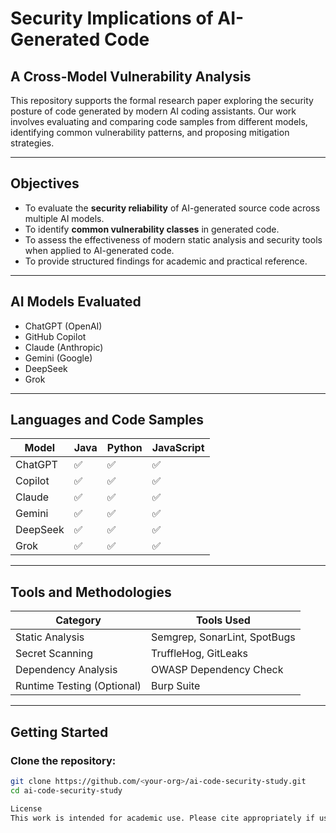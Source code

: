 # Security Implications of AI-Generated Code  
## A Cross-Model Vulnerability Analysis

This repository supports the formal research paper exploring the security posture of code generated by modern AI coding assistants. Our work involves evaluating and comparing code samples from different models, identifying common vulnerability patterns, and proposing mitigation strategies.

---

## Objectives

- To evaluate the **security reliability** of AI-generated source code across multiple AI models.
- To identify **common vulnerability classes** in generated code.
- To assess the effectiveness of modern static analysis and security tools when applied to AI-generated code.
- To provide structured findings for academic and practical reference.

---

## AI Models Evaluated

- ChatGPT (OpenAI)
- GitHub Copilot
- Claude (Anthropic)
- Gemini (Google)
- DeepSeek
- Grok

---

## Languages and Code Samples

| Model     | Java | Python | JavaScript |
|-----------|------|--------|------------|
| ChatGPT   | ✅   | ✅     | ✅         |
| Copilot   | ✅   | ✅     | ✅         |
| Claude    | ✅   | ✅     | ✅         |
| Gemini    | ✅   | ✅     | ✅         |
| DeepSeek  | ✅   | ✅     | ✅         |
| Grok      | ✅   | ✅     | ✅         |

---

## Tools and Methodologies

| Category             | Tools Used                          |
|----------------------|-------------------------------------|
| Static Analysis      | Semgrep, SonarLint, SpotBugs        |
| Secret Scanning      | TruffleHog, GitLeaks                |
| Dependency Analysis  | OWASP Dependency Check              |
| Runtime Testing (Optional) | Burp Suite                   |

---


## Getting Started

### Clone the repository:
```bash
git clone https://github.com/<your-org>/ai-code-security-study.git
cd ai-code-security-study

License
This work is intended for academic use. Please cite appropriately if used in derivative work.

